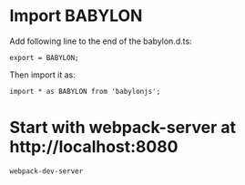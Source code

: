 # Import BABYLON

Add following line to the end of the babylon.d.ts:

```
export = BABYLON;
```

Then import it as:

```
import * as BABYLON from 'babylonjs';
```

# Start with webpack-server at http://localhost:8080

```
webpack-dev-server
```